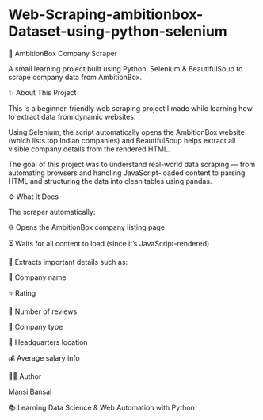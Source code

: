 # Web-Scraping-ambitionbox-Dataset-using-python-selenium

🏢 AmbitionBox Company Scraper

A small learning project built using Python, Selenium & BeautifulSoup to scrape company data from AmbitionBox.

✨ About This Project

This is a beginner-friendly web scraping project I made while learning how to extract data from dynamic websites.

Using Selenium, the script automatically opens the AmbitionBox website (which lists top Indian companies) and BeautifulSoup helps extract all visible company details from the rendered HTML.

The goal of this project was to understand real-world data scraping — from automating browsers and handling JavaScript-loaded content to parsing HTML and structuring the data into clean tables using pandas.

⚙️ What It Does

The scraper automatically:

🌐 Opens the AmbitionBox company listing page

⏳ Waits for all content to load (since it’s JavaScript-rendered)

🧭 Extracts important details such as:

🏢 Company name

⭐ Rating

💬 Number of reviews

🧩 Company type

📍 Headquarters location

💰 Average salary info



🧑‍💻 Author

Mansi Bansal

📚 Learning Data Science & Web Automation with Python


